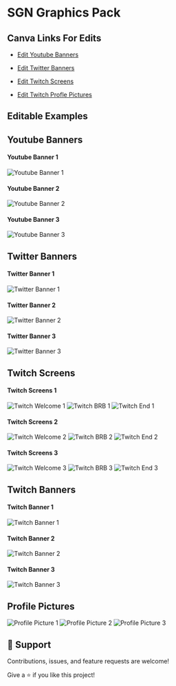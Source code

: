 # SGN Graphics Pack
<p align="center"><SGN has designed multiple sets of graphics to help spruce up your social media. Download these and use them to support us! Editable links can be modified using canva.com. Simply click on the link, log in, then update any spot that says "Username" with your details!
></p>

## Canva Links For Edits

- [Edit Youtube Banners](https://www.canva.com/design/DAFPPRGz60w/pTrcX-EHqRH16h4JcX0Ibg/view?utm_content=DAFPPRGz60w&utm_campaign=designshare&utm_medium=link&utm_source=publishsharelink&mode=preview
)

- [Edit Twitter Banners](https://www.canva.com/design/DAFPPeGHtCc/lIJ4Ao8aUeRHJkm7p35g4A/view?utm_content=DAFPPeGHtCc&utm_campaign=designshare&utm_medium=link&utm_source=publishsharelink&mode=preview
)

- [Edit Twitch Screens](https://www.canva.com/design/DAFPPR45618/7QPYn20uJ9jT_gdm8V8-jQ/view?utm_content=DAFPPR45618&utm_campaign=designshare&utm_medium=link&utm_source=publishsharelink&mode=preview
)

- [Edit Twitch Profle Pictures](https://www.canva.com/design/DAFPPVlYLTE/SgxElrQfO0_yq_1h8lT96w/view?utm_content=DAFPPVlYLTE&utm_campaign=designshare&utm_medium=link&utm_source=publishsharelink&mode=preview
)

## Editable Examples

## Youtube Banners

#### Youtube Banner 1
![Youtube Banner 1](Editable%20Banners%20%26%20Screens/SGN%20Youtube%20Banners%201/YT%20Banner%201.png "Home Page")

#### Youtube Banner 2
![Youtube Banner 2](Editable%20Banners%20%26%20Screens/SGN%20Youtube%20Banners%201/YT%20Banner%202.png "Home Page")

#### Youtube Banner 3
![Youtube Banner 3](Editable%20Banners%20%26%20Screens/SGN%20Youtube%20Banners%201/YT%20Banner%203.png "Home Page")

## Twitter Banners

#### Twitter Banner 1
![Twitter Banner 1](Editable%20Banners%20%26%20Screens/SGN%20Twitter%20Banners%201/Twitter%20Banner%201.png "Home Page")

#### Twitter Banner 2
![Twitter Banner 2](Editable%20Banners%20%26%20Screens/SGN%20Twitter%20Banners%201/Twitter%20Banner%202.png "Home Page")

#### Twitter Banner 3
![Twitter Banner 3](Editable%20Banners%20%26%20Screens/SGN%20Twitter%20Banners%201/Twitter%20Banner%203.png "Home Page")

## Twitch Screens

#### Twitch Screens 1

![Twitch Welcome 1](Editable%20Banners%20%26%20Screens/SGN%20Twitch%20Offline%20Screens%201/Twitch%20Welcome%201.png "Home Page")
![Twitch BRB 1](Editable%20Banners%20%26%20Screens/SGN%20Twitch%20Offline%20Screens%201/Twitch%20BRB%201.png "Home Page") 
![Twitch End 1](Editable%20Banners%20%26%20Screens/SGN%20Twitch%20Offline%20Screens%201/Twitch%20Ending%201.png "Home Page")

#### Twitch Screens 2

![Twitch Welcome 2](Editable%20Banners%20%26%20Screens/SGN%20Twitch%20Offline%20Screens%201/Twitch%20Welcome%202.png "Home Page")
![Twitch BRB 2](Editable%20Banners%20%26%20Screens/SGN%20Twitch%20Offline%20Screens%201/Twitch%20BRB%202.png "Home Page")
![Twitch End 2](Editable%20Banners%20%26%20Screens/SGN%20Twitch%20Offline%20Screens%201/Twitch%20End%202.png "Home Page")

#### Twitch Screens 3

![Twitch Welcome 3](Editable%20Banners%20%26%20Screens/SGN%20Twitch%20Offline%20Screens%201/Twitch%20Welcome%203.png "Home Page")
![Twitch BRB 3](Editable%20Banners%20%26%20Screens/SGN%20Twitch%20Offline%20Screens%201/Twitch%20BRB%203.png "Home Page")
![Twitch End 3](Editable%20Banners%20%26%20Screens/SGN%20Twitch%20Offline%20Screens%201/Twitch%20End%203.png "Home Page")

## Twitch Banners

#### Twitch Banner 1
![Twitch Banner 1](Editable%20Banners%20%26%20Screens/SGN%20Twitch%20Profile%20Banners%201/Twitch%20Profile%20Banner%201.png "Home Page")

#### Twitch Banner 2
![Twitch Banner 2](Editable%20Banners%20%26%20Screens/SGN%20Twitch%20Profile%20Banners%201/Twitch%20Profile%20Banner%202.png "Home Page")

#### Twitch Banner 3
![Twitch Banner 3](Editable%20Banners%20%26%20Screens/SGN%20Twitch%20Profile%20Banners%201/Twitch%20Profile%20Banner%203.png "Home Page")

## Profile Pictures

![Profile Picture 1](Profile%20Pictures/Instagram/SGN%20Instagram%20Profile%20Picture%201.png "Home Page")
![Profile Picture 2](Profile%20Pictures/Instagram/SGN%20Instagram%20Profile%20Picture%202.png "Home Page")
![Profile Picture 3](Profile%20Pictures/Instagram/SGN%20Instagram%20Profile%20Picture%203.png "Home Page")

## 🤝 Support

Contributions, issues, and feature requests are welcome!

Give a ⭐️ if you like this project!
